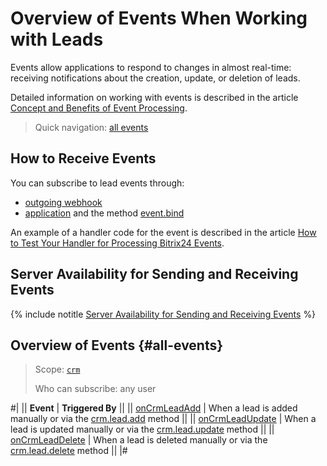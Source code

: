 # Overview of Events When Working with Leads

Events allow applications to respond to changes in almost real-time: receiving notifications about the creation, update, or deletion of leads.

Detailed information on working with events is described in the article [Concept and Benefits of Event Processing](../../../events/index.md).

> Quick navigation: [all events](#all-events)

## How to Receive Events

You can subscribe to lead events through:

- [outgoing webhook](../../../../local-integrations/local-webhooks.md)
- [application](../../../../settings/app-installation/index.md) and the method [event.bind](../../../events/event-bind.md)

An example of a handler code for the event is described in the article [How to Test Your Handler for Processing Bitrix24 Events](../../../events/test-handler.md).

## Server Availability for Sending and Receiving Events

{% include notitle [Server Availability for Sending and Receiving Events](../../../../_includes/events-index.md) %}

## Overview of Events {#all-events}

> Scope: [`crm`](../../../scopes/permissions.md)
>
> Who can subscribe: any user

#|
|| **Event** | **Triggered By** ||
|| [onCrmLeadAdd](./on-crm-lead-add.md) | When a lead is added manually or via the [crm.lead.add](../crm-lead-add.md) method ||
|| [onCrmLeadUpdate](./on-crm-lead-update.md) | When a lead is updated manually or via the [crm.lead.update](../crm-lead-update.md) method ||
|| [onCrmLeadDelete](./on-crm-lead-delete.md) | When a lead is deleted manually or via the [crm.lead.delete](../crm-lead-delete.md) method ||
|#